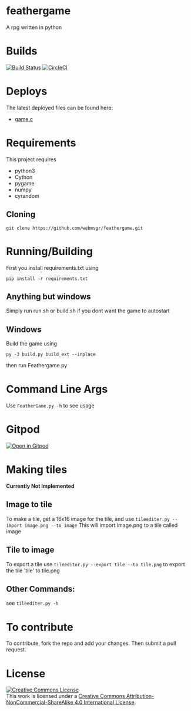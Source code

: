 

# feathergame
A rpg written in python

# Builds
[![Build Status](https://semaphoreci.com/api/v1/webmsgr/feathergame/branches/master/badge.svg)](https://semaphoreci.com/webmsgr/feathergame) [![CircleCI](https://circleci.com/gh/webmsgr/feathergame.svg?style=svg)](https://circleci.com/gh/webmsgr/feathergame)
# Deploys
The latest deployed files can be found here:
+ [game.c](http://feathergame.herokuapp.com/game.c)

# Requirements
This project requires

+ python3
+ Cython
+ pygame
+ numpy
+ cyrandom

## Cloning
```
git clone https://github.com/webmsgr/feathergame.git
```
# Running/Building
First you install requirements.txt using
```
pip install -r requirements.txt
```
## Anything but windows
Simply run run.sh or build.sh if you dont want the game to autostart
## Windows
Build the game using
```
py -3 build.py build_ext --inplace
```
then run Feathergame.py

# Command Line Args
Use `FeatherGame.py -h` to see usage
# Gitpod
[![Open in Gitpod](https://gitpod.io/button/open-in-gitpod.svg)](https://gitpod.io/#https://github.com/webmsgr/feathergame)
# Making tiles
**Currently Not Implemented**
## Image to tile
To make a tile, get a 16x16 image for the tile, and use
`tileediter.py --import image.png --to image`
This will import image.png to a tile called image
## Tile to image
To export a tile use
`tileeditor.py --export tile --to tile.png` to export the tile 'tile' to tile.png

## Other Commands:
see `tileediter.py -h`


# To contribute
To contribute, fork the repo and add your changes. Then submit a pull request.
# License
<a rel="license" href="http://creativecommons.org/licenses/by-nc-sa/4.0/"><img alt="Creative Commons License" style="border-width:0" src="https://i.creativecommons.org/l/by-nc-sa/4.0/88x31.png" /></a><br />This work is licensed under a <a rel="license" href="http://creativecommons.org/licenses/by-nc-sa/4.0/">Creative Commons Attribution-NonCommercial-ShareAlike 4.0 International License</a>.
